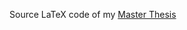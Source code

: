 Source LaTeX code of my [Master Thesis](http://mi2.mini.pw.edu.pl:8080/mkosinski/MagisterkaKosinski.pdf)